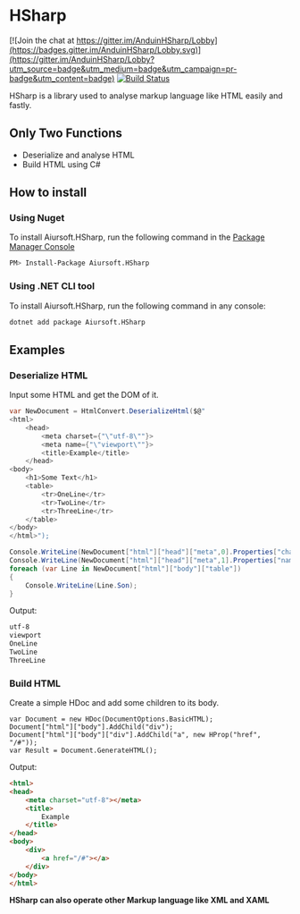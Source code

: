 # HSharp

[![Join the chat at https://gitter.im/AnduinHSharp/Lobby](https://badges.gitter.im/AnduinHSharp/Lobby.svg)](https://gitter.im/AnduinHSharp/Lobby?utm_source=badge&utm_medium=badge&utm_campaign=pr-badge&utm_content=badge)
[![Build Status](https://travis-ci.org/Anduin2017/HSharp.svg?branch=master)](https://travis-ci.org/Anduin2017/HSharp)

HSharp is a library used to analyse markup language like HTML easily and fastly.

## Only Two Functions

* Deserialize and analyse HTML
* Build HTML using C#

## How to install

### Using Nuget

To install Aiursoft.HSharp, run the following command in the [Package Manager Console](https://docs.nuget.org/docs/start-here/using-the-package-manager-console)

````bash
PM> Install-Package Aiursoft.HSharp
````

### Using .NET CLI tool

To install Aiursoft.HSharp, run the following command in any console:

````bash
dotnet add package Aiursoft.HSharp
````

## Examples

### Deserialize HTML

Input some HTML and get the DOM of it.

````csharp
var NewDocument = HtmlConvert.DeserializeHtml($@"
<html>
    <head>
        <meta charset={"\"utf-8\""}>
        <meta name={"\"viewport\""}>
        <title>Example</title>
    </head>
<body>
    <h1>Some Text</h1>
    <table>
        <tr>OneLine</tr>
        <tr>TwoLine</tr>
        <tr>ThreeLine</tr>
    </table>
</body>
</html>");

Console.WriteLine(NewDocument["html"]["head"]["meta",0].Properties["charset"]);
Console.WriteLine(NewDocument["html"]["head"]["meta",1].Properties["name"]);
foreach (var Line in NewDocument["html"]["body"]["table"])
{
    Console.WriteLine(Line.Son);
}
````

Output:

````html
utf-8
viewport
OneLine
TwoLine
ThreeLine
````

### Build HTML

Create a simple HDoc and add some children to its body.

````CSharp
var Document = new HDoc(DocumentOptions.BasicHTML);
Document["html"]["body"].AddChild("div");
Document["html"]["body"]["div"].AddChild("a", new HProp("href", "/#"));
var Result = Document.GenerateHTML();
````

Output:

````html
<html>
<head>
    <meta charset="utf-8"></meta>
    <title>
        Example
    </title>
</head>
<body>
    <div>
        <a href="/#"></a>
    </div>
</body>
</html>
````

**HSharp can also operate other Markup language like XML and XAML**